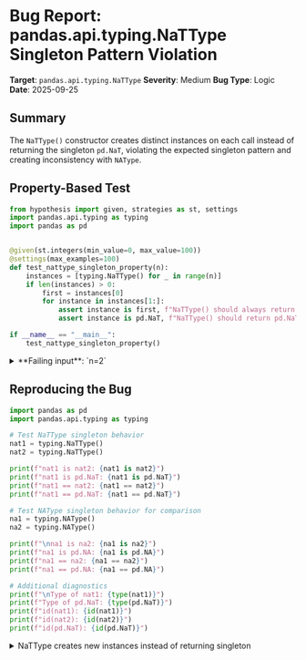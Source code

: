 # Bug Report: pandas.api.typing.NaTType Singleton Pattern Violation

**Target**: `pandas.api.typing.NaTType`
**Severity**: Medium
**Bug Type**: Logic
**Date**: 2025-09-25

## Summary

The `NaTType()` constructor creates distinct instances on each call instead of returning the singleton `pd.NaT`, violating the expected singleton pattern and creating inconsistency with `NAType`.

## Property-Based Test

```python
from hypothesis import given, strategies as st, settings
import pandas.api.typing as typing
import pandas as pd


@given(st.integers(min_value=0, max_value=100))
@settings(max_examples=100)
def test_nattype_singleton_property(n):
    instances = [typing.NaTType() for _ in range(n)]
    if len(instances) > 0:
        first = instances[0]
        for instance in instances[1:]:
            assert instance is first, f"NaTType() should always return the same singleton instance"
            assert instance is pd.NaT, f"NaTType() should return pd.NaT"

if __name__ == "__main__":
    test_nattype_singleton_property()
```

<details>

<summary>
**Failing input**: `n=2`
</summary>
```
Traceback (most recent call last):
  File "/home/npc/pbt/agentic-pbt/worker_/48/hypo.py", line 17, in <module>
    test_nattype_singleton_property()
    ~~~~~~~~~~~~~~~~~~~~~~~~~~~~~~~^^
  File "/home/npc/pbt/agentic-pbt/worker_/48/hypo.py", line 7, in test_nattype_singleton_property
    @settings(max_examples=100)
                   ^^^
  File "/home/npc/miniconda/lib/python3.13/site-packages/hypothesis/core.py", line 2124, in wrapped_test
    raise the_error_hypothesis_found
  File "/home/npc/pbt/agentic-pbt/worker_/48/hypo.py", line 13, in test_nattype_singleton_property
    assert instance is first, f"NaTType() should always return the same singleton instance"
           ^^^^^^^^^^^^^^^^^
AssertionError: NaTType() should always return the same singleton instance
Falsifying example: test_nattype_singleton_property(
    n=2,
)
```
</details>

## Reproducing the Bug

```python
import pandas as pd
import pandas.api.typing as typing

# Test NaTType singleton behavior
nat1 = typing.NaTType()
nat2 = typing.NaTType()

print(f"nat1 is nat2: {nat1 is nat2}")
print(f"nat1 is pd.NaT: {nat1 is pd.NaT}")
print(f"nat1 == nat2: {nat1 == nat2}")
print(f"nat1 == pd.NaT: {nat1 == pd.NaT}")

# Test NAType singleton behavior for comparison
na1 = typing.NAType()
na2 = typing.NAType()

print(f"\nna1 is na2: {na1 is na2}")
print(f"na1 is pd.NA: {na1 is pd.NA}")
print(f"na1 == na2: {na1 == na2}")
print(f"na1 == pd.NA: {na1 == pd.NA}")

# Additional diagnostics
print(f"\nType of nat1: {type(nat1)}")
print(f"Type of pd.NaT: {type(pd.NaT)}")
print(f"id(nat1): {id(nat1)}")
print(f"id(nat2): {id(nat2)}")
print(f"id(pd.NaT): {id(pd.NaT)}")
```

<details>

<summary>
NaTType creates new instances instead of returning singleton
</summary>
```
nat1 is nat2: False
nat1 is pd.NaT: False
nat1 == nat2: False
nat1 == pd.NaT: False

na1 is na2: True
na1 is pd.NA: True
na1 == na2: <NA>
na1 == pd.NA: <NA>

Type of nat1: <class 'pandas._libs.tslibs.nattype.NaTType'>
Type of pd.NaT: <class 'pandas._libs.tslibs.nattype.NaTType'>
id(nat1): 133770094475216
id(nat2): 133770094475888
id(pd.NaT): 133767264878224
```
</details>

## Why This Is A Bug

This bug violates the documented behavior and expected design patterns of pandas' missing value types:

1. **Singleton pattern violation**: NaT (Not-a-Time) is designed to be a singleton sentinel value representing missing timestamps, similar to `None` in Python. The pandas documentation refers to `pd.NaT` as "the missing value for DatetimeIndex, TimedeltaIndex." Creating multiple distinct instances breaks this fundamental design principle.

2. **Inconsistency with NAType**: The companion class `NAType()` correctly returns the singleton `pd.NA` instance on every call, establishing a clear pattern that users would reasonably expect `NaTType()` to follow. This inconsistency creates confusion and unexpected behavior.

3. **Identity check failures**: Much pandas code and user code relies on identity checks (`is pd.NaT`) for performance and correctness. These checks fail when using instances created via `NaTType()`, potentially causing subtle bugs in downstream code.

4. **Equality semantics broken**: Not only do the created instances fail identity checks, they also don't compare equal to each other or to `pd.NaT` (all comparisons return `False`), completely breaking the expected singleton semantics where all references should be to the same object.

## Relevant Context

The `NaTType` class is implemented in Cython (located at `pandas/_libs/tslibs/nattype.cpython-*.so`), which explains why the `__new__` method isn't properly returning the singleton instance. The `NAType` class likely has special handling to ensure singleton behavior that `NaTType` is missing.

This bug affects pandas version 2.3.2 and likely other recent versions. The issue is in the `pandas.api.typing` module which is used for type hints and runtime type checking.

Documentation references:
- pandas.NaT documentation: https://pandas.pydata.org/docs/reference/api/pandas.NaT.html
- pandas.api.typing documentation: https://pandas.pydata.org/docs/reference/api/pandas.api.typing.NaTType.html

## Proposed Fix

The fix requires modifying the Cython implementation of `NaTType.__new__` to return the singleton instance instead of creating new objects. The implementation should follow this pattern:

```diff
# In pandas/_libs/tslibs/nattype.pyx or similar Cython file
cdef class NaTType:
    def __new__(cls):
-       # Current implementation that creates new instance
-       return <create new NaTType instance>
+       # Return the singleton NaT instance
+       from pandas import NaT
+       return NaT
```

Alternatively, if the class needs to maintain compatibility, the implementation could cache and return a single instance:

```diff
cdef class NaTType:
+   cdef object _instance = None

    def __new__(cls):
-       return <create new NaTType instance>
+       if cls._instance is None:
+           cls._instance = <create NaTType instance>
+       return cls._instance
```

This ensures all calls to `NaTType()` return the same singleton instance, matching the behavior of `NAType` and maintaining consistency across pandas' missing value types.